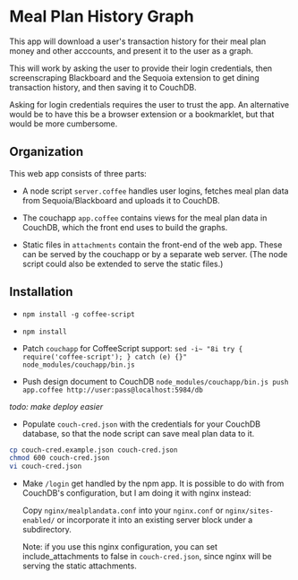 Meal Plan History Graph
=======================

This app will download a user's transaction history for their meal plan money
and other acccounts, and present it to the user as a graph.

This will work by asking the user to provide their login credentials, then 
screenscraping Blackboard and the Sequoia extension to get dining transaction
history, and then saving it to CouchDB.

Asking for login credentials requires the user to trust the app. An
alternative would be to have this be a browser extension or a bookmarklet,
but that would be more cumbersome.

Organization
------------

This web app consists of three parts:

* A node script `server.coffee` handles user logins, fetches meal plan data from
  Sequoia/Blackboard and uploads it to CouchDB.

* The couchapp `app.coffee` contains views for the meal plan data in CouchDB,
  which the front end uses to build the graphs.

* Static files in `attachments` contain the front-end of the web app. These can
  be served by the couchapp or by a separate web server. (The node script could
  also be extended to serve the static files.)

Installation
------------

* `npm install -g coffee-script`

* `npm install`

* Patch `couchapp` for CoffeeScript support:
`sed -i~ "8i try { require('coffee-script'); } catch (e) {}" node_modules/couchapp/bin.js`

* Push design document to CouchDB
`node_modules/couchapp/bin.js push app.coffee http://user:pass@localhost:5984/db`

*todo: make deploy easier*

* Populate `couch-cred.json` with the credentials for your CouchDB database, so
  that the node script can save meal plan data to it.

```bash
cp couch-cred.example.json couch-cred.json
chmod 600 couch-cred.json
vi couch-cred.json
```

* Make `/login` get handled by the npm app. It is possible to do with from
  CouchDB's configuration, but I am doing it with nginx instead:

    Copy `nginx/mealplandata.conf` into your `nginx.conf` or
    `nginx/sites-enabled/` or incorporate it into an existing server block under
    a subdirectory.

    Note: if you use this nginx configuration, you can set include_attachments
    to false in `couch-cred.json`, since nginx will be serving the static
    attachments.

